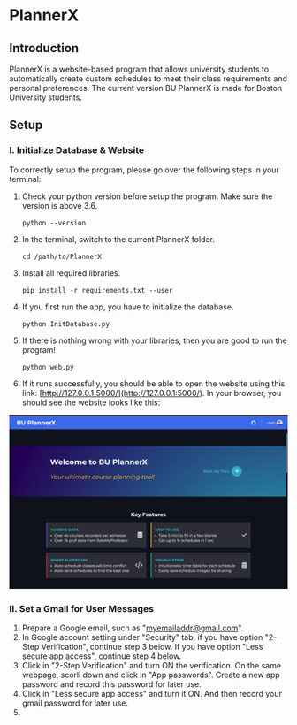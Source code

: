 # PlannerX

## Introduction

PlannerX is a website-based program that allows university students to automatically create custom schedules to meet their class requirements and personal preferences. The current version BU PlannerX is made for Boston University students.

## Setup

### I. Initialize Database & Website

To correctly setup the program, please go over the following steps in your terminal:

1. Check your python version before setup the program. Make sure the version is above 3.6.

   ```
   python --version
   ```
2. In the terminal, switch to the current PlannerX folder.

   ```
   cd /path/to/PlannerX
   ```
3. Install all required libraries.

   ```
   pip install -r requirements.txt --user
   ```
4. If you first run the app, you have to initialize the database.

   ```
   python InitDatabase.py
   ```
5. If there is nothing wrong with your libraries, then you are good to run the program!

   ```
   python web.py
   ```
6. If it runs successfully, you should be able to open the website using this link: [http://127.0.0.1:5000/](http://127.0.0.1:5000/). In your browser, you should see the website looks like this:

![schedule](./webpage.png)

### II. Set a Gmail for User Messages

1. Prepare a Google email, such as "myemailaddr@gmail.com".
2. In Google account setting under "Security" tab, if you have option "2-Step Verification", continue step 3 below. If you have option "Less secure app access", continue step 4 below.
3. Click in "2-Step Verification" and turn ON the verification. On the same webpage, scorll down and click in "App passwords". Create a new app password and record this password for later use.
4. Click in "Less secure app access" and turn it ON. And then record your gmail password for later use.
5.
